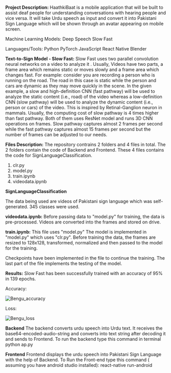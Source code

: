 





**Project Description:**
HaathkiBaat is a mobile application that will be built to assist deaf people for understanding conversations with hearing people and vice versa.
It will take Urdu speech as input and convert it into Pakistani Sign Language which will be shown through an avatar appearing on mobile screen. 

Machine Learning Models:
Deep Speech
Slow Fast

Languages/Tools:
Python
PyTorch
JavaScript
React Native
Blender


**Text-to-Sign Model - Slow Fast:**
Slow Fast uses two parallel convolution neural networks on a video to analyze it . Usually, Videos have two parts, a frame area which remains static or moves slowly and a frame area which changes fast. 
For example: consider you are recording a person who is running on the road. The road in this case is static while the person and cars are dynamic as they may move quickly in the scene. 
In the given example, a slow and high-definition CNN (fast pathway) will be used to analyze the static content
(i.e., road) of the video whereas a low-definition CNN (slow pathway) will be used to analyze the dynamic content (i.e., person or cars) of the video.
This is inspired by Retinal-Ganglion neuron in mammals. Usually, the computing cost of slow pathway is 4 times higher than fast pathway.
Both of them uses ResNet model and runs 3D CNN operations on frames. Slow pathway captures almost 2 frames per second while the fast pathway captures almost 15 frames per second but the number of frames can be adjusted to our needs.



**Files Description:**
The repository contrains 2 folders and 4 files in total.
The 2 folders contain the code of Backend and Frontend.
These 4 files contains the code for SignLanguageClassification.
1) clr.py
2) model.py
3) train.ipynb
4) videodata.ipynb

**SignLanguageClassification**

The data being used are videos of Pakistani sign language which was self-generated.
345 classes were used.

**videodata.ipynb:**
Before passing data to "model.py" for training, the data is pre-processed. Videos are converted into the frames and stored on drive.

**train.ipynb:**
This file uses "model.py" The model is implemented in "model.py" which uses "clr.py".
Before training the data, the frames are resized to 128x128, transformed, normalized and then passed to the model for the training.

Checkpoints have been implemented in the file to continue the training.
The last part of the file implements the testing of the model.


**Results:**
Slow Fast has been successfully trained with an accuracy of 95% in 139 epochs.

Accuracy:

![Bengu_accuracy](https://user-images.githubusercontent.com/96545197/164759308-89ce85d5-aad9-4e66-b96e-759f1d8197ad.JPG)


Loss:

![Bengu_loss](https://user-images.githubusercontent.com/96545197/164759304-ff4f7320-6db0-4e15-9a61-eab36e1913c0.JPG)


**Backend**
The backend converts urdu speech into Urdu text. It receives the base64-encoded-audio-string and converts into text string after decoding it and sends to Frontend.
To run the backend type this command in terminal
python ap.py

**Frontend**
Frontend displays the urdu speech into Pakistani Sign Language with the help of Backend. 
To Run the Front-end type this command ( assuming you have android studio installed):
react-native run-android

